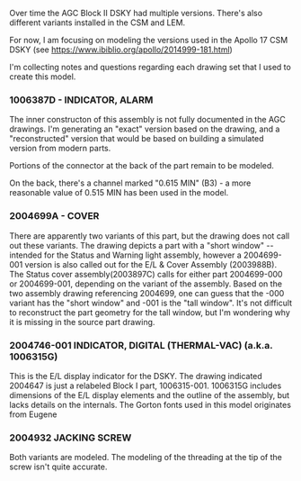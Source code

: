 Over time the AGC Block II DSKY had multiple versions. There's also different variants installed in the CSM and LEM.

For now, I am focusing on modeling the versions used in the Apollo 17 CSM DSKY (see https://www.ibiblio.org/apollo/2014999-181.html)

I'm collecting notes and questions regarding each drawing set that I used to create this model.

### 1006387D - INDICATOR, ALARM

The inner constructon of this assembly is not fully documented in the AGC drawings. I'm generating an "exact" version based on the drawing, and a "reconstructed" version that would be based on building a simulated version from
modern parts.

Portions of the connector at the back of the part remain to be modeled.

On the back, there's a channel marked "0.615 MIN" (B3) - a more reasonable value of 0.515 MIN has been used in the model.

### 2004699A - COVER

There are apparently two variants of this part, but the drawing does not call out these variants. The drawing depicts a part with a "short window" -- intended for the Status and Warning light assembly, however a 2004699-001 version is also called out for the E/L & Cover Assembly (2003988B). 
The Status cover assembly(2003897C) calls for either part 2004699-000 or 2004699-001, depending on the variant of the assembly. Based on the two assembly drawing referencing 2004699, one can guess that
the -000 variant has the "short window" and -001 is the "tall window". It's not difficult to reconstruct the part geometry for the tall window, but I'm wondering why it is missing in the source part drawing.

### 2004746-001 INDICATOR, DIGITAL (THERMAL-VAC)  (a.k.a. 1006315G)

This is the E/L display indicator for the DSKY. The drawing indicated 2004647 is just a relabeled Block I part, 1006315-001. 1006315G includes dimensions of the E/L display elements and the outline of the assembly, but lacks
details on the internals. The Gorton fonts used in this model originates from Eugene

### 2004932 JACKING SCREW

Both variants are modeled. The modeling of the threading at the tip of the screw isn't quite accurate.

